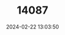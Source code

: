 ---
title: "14087"
category: "Myomimus roachi"
draft: false
date: 2024-02-22 13:03:50
languages:
  English: ["Mouse-tailed Dormouse", "Roach's Mouse-tailed Dormouse"]
  Spanish; Castilian: ["Lirón Colipelado"]
  French: ["Loir d'Ognev"]
  Greek, Modern (1453-): ["Μυωξός του Roach"]
---